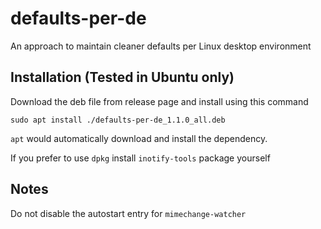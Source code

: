 # defaults-per-de
An approach to maintain cleaner defaults per Linux desktop environment

## Installation (Tested in Ubuntu only)
Download the deb file from release page and install using this command

    sudo apt install ./defaults-per-de_1.1.0_all.deb
    
`apt` would automatically download and install the dependency.

If you prefer to use `dpkg` install `inotify-tools` package yourself

## Notes
Do not disable the autostart entry for `mimechange-watcher`
